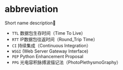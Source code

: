 # abbreviation

Short name description:kiss:

- `TTL` 数据包生存时间（Time To Live）
- `RTT` IP数据包往返时间（Round_Trip Time）
- `CI` 持续集成（Continuous Integration）
- `WSGI` (Web Server Gateway Interface)
- `PEP` Python Enhancement Proposal
- `PPG` 光电容积脉搏波描记法（PhotoPlethysmoGraphy）
